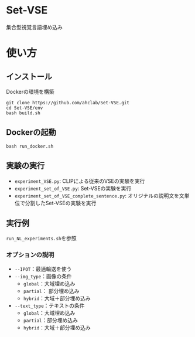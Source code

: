 # Set-VSE
集合型視覚言語埋め込み

# 使い方

## インストール
Dockerの環境を構築
```
git clone https://github.com/ahclab/Set-VSE.git
cd Set-VSE/env
bash build.sh
```

## Dockerの起動
```
bash run_docker.sh
```

## 実験の実行

- `experiment_VSE.py`: CLIPによる従来のVSEの実験を実行
- `experiment_set_of_VSE.py`: Set-VSEの実験を実行
- `experiment_set_of_VSE_complete_sentence.py`: オリジナルの説明文を文単位で分割したSet-VSEの実験を実行

## 実行例

`run_NL_experiments.sh`を参照

### オプションの説明

- `--IPOT`：最適輸送を使う 
- `--img_type`：画像の条件
  - `global`：大域埋め込み
  - `partial`： 部分埋め込み
  - `hybrid`：大域＋部分埋め込み
- `--text_type`：テキストの条件
  - `global`：大域埋め込み
  - `partial`：部分埋め込み
  - `hybrid`：大域＋部分埋め込み

